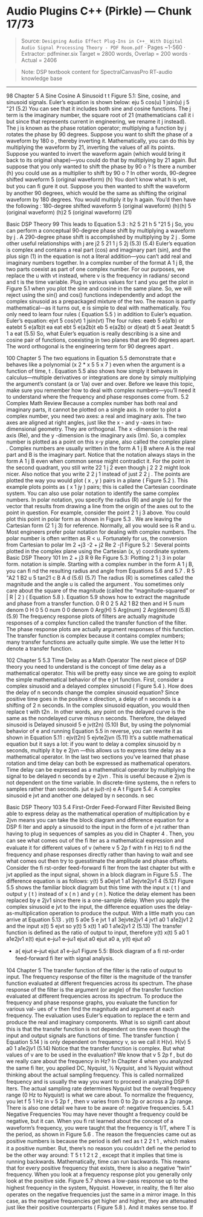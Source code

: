 # Audio Plugins C++ (Pirkle) — Chunk 17/73

> Source: `Designing Audio Effect Plug-Ins in C++_ With Digital Audio Signal Processing Theory - PDF Room.pdf` · Pages ~1-560 · Extractor: pdfminer.six
> Target ≈ 2800 words, Overlap = 200 words · Actual = 2406

> Note: DSP textbook content for SpectralCanvasPro RT-audio knowledge base

---
98  Chapter 5
A  Sine
Cosine
A
Sinusoid
t
t
 Figure 5.1:    Sine, cosine, and sinusoid signals.
 Euler’s equation is shown below:
   eju 5 cos(u) 1 jsin(u)
 j 5 "21
(5.2)
 You can see that it includes both sine and cosine functions. The  j   term is the imaginary
number, the square root of 21 (mathematicians call it  i  but since that represents current
in engineering, we rename it  j  instead). The  j  is known as the phase rotation operator;
multiplying a function by  j  rotates the phase by 90 degrees.
 Suppose you want to shift the phase of a waveform by 180 o , thereby inverting it. Mathematically,
you can do this by multiplying the waveform by 21, inverting the values of all its points. Suppose
you wanted to invert the waveform again (which would bring it back to its original shape)—you
could do that by multiplying by 21 again. But suppose that you only wanted to shift the phase by
90 o ? Is there a number (h) you could use as a multiplier to shift by 90 o ? In other words,
  90-degree  shifted  waveform  5  (original waveform) (h)
 You don’t know what h is yet, but you can ﬁ gure it out. Suppose you then wanted to shift the
waveform by another 90 degrees, which would be the same as shifting the original waveform
by 180 degrees. You would multiply it by h again. You’d then have the following :
  180-degree shifted waveform  5  (original waveform) (h)(h)
5  (original waveform) (h)2
5 (original waveform) (21)

Basic DSP Theory  99
 This leads to  Equation 5.3 :
   h2 5 21
      h 5 "21 5 j
 So, you can perform a conceptual 90-degree phase shift by multiplying a waveform by  j .
A 290-degree phase shift is accomplished by multiplying by 2 j . Some other useful
relationships with  j  are
   j2 5 21
1
j
5 2j
(5.3)
(5.4)
 Euler’s equation is complex and contains a real part (cos) and imaginary part (sin), and the
plus sign (1) in the equation is not a literal addition—you can’t add real and imaginary
numbers together. In a complex number of the format A 1  j B, the two parts coexist as part of
one complex number.
 For our purposes, we replace the u with vt instead, where v is the frequency in radians/
second and  t  is the time variable. Plug in various values for  t  and you get the plot in
 Figure 5.1  when you plot the sine and cosine in the same plane. So, we will reject using the
sin() and cos() functions independently and adopt the complex sinusoid as a prepackaged
mixture of the two. The reason is partly mathematical—as it turns out,  e  is simple to
deal with mathematically. You only need to learn four rules ( Equation 5.5 ) in addition
to Euler’s equation.
Euler’s equation:  ejvt 5 cos(vt) 1 jsin(vt)
 The four rules:
 eaeb 5 e(a1b) or eatebt 5 e(a1b)t
ea
eat
ebt 5 e(a2b)t
eb 5 e(a2b) or
d(eat)
dt
5 aeat
 3eatdt 5
1
a
eat
(5.5)
 So, what Euler’s equation is really describing is a sine and cosine pair of functions,
 coexisting in two planes that are 90 degrees apart. The word  orthogonal  is the engineering term
for  90 degrees apart .

100  Chapter 5
 The two equations in  Equation 5.5  demonstrate that  e  behaves like a polynomial (x 2  * x 5  5 x 7 )
even when the argument is a function of time,  t .  Equation 5.5  also shows how simply it behaves
in calculus—multiple derivatives or integrations are done by simply multiplying the argument’s
constant (a or 1/a) over and over. Before we leave this topic, make sure you remember how
to deal with complex numbers—you’ll need it to understand where the frequency and phase
responses come from.
   5.2    Complex Math Review
 Because a complex number has both real and imaginary parts, it cannot be plotted on a single
axis. In order to plot a complex number, you need two axes: a real and imaginary axis. The
two axes are aligned at right angles, just like the  x - and  y -axes in two-dimensional geometry.
They are orthogonal. The  x -dimension is the real axis (Re), and the  y -dimension is the
imaginary axis (Im). So, a complex number is plotted as a point on this  x-y  plane, also called
the  complex plane . Complex numbers are usually written in the form A 1  j B where A is the
real part and B is the imaginary part. Notice that the notation always stays in the form A 1  j B
even when common sense might contradict it. For the point in the second quadrant, you still
write 22 1  j 2 even though  j 2 2 2 might look nicer. Also notice that you write 2 2  j 1 instead
of just 2 2  j . The points are plotted the way you would plot ( x ,  y ) pairs in a plane ( Figure 5.2 ).
 This example plots points as ( x  1  jy ) pairs; this is called the Cartesian coordinate system.
You can also use polar notation to identify the same complex numbers. In polar notation, you
specify the radius (R) and angle (u) for the vector that results from drawing a line from the
origin of the axes out to the point in question. For example, consider the point 2 1  j 3 above.
You could plot this point in polar form as shown in  Figure 5.3 .
 We are leaving the Cartesian form (2 1  j 3) for reference. Normally, all you would see is R
and u. Most engineers prefer polar notation for dealing with complex numbers. The polar
number is often written as R < u. Fortunately for us, the conversion from Cartesian to polar
Im
2 +j3
-2  + j2
Re
2 -j1
 Figure 5.2 : Several points plotted in the complex plane using
the Cartesian (x, y) coordinate system.
Basic DSP Theory  101
Im
2 + j3
R
θ
Re
 Figure 5.3:    Plotting 2 1  j 3 in polar form.
notation is simple. Starting with a complex number in the form A 1  j B, you can ﬁ nd the
resulting radius and angle from  Equations 5.6  and  5.7 .
  R 5 "A2 1 B2
    u 5 tan21 c
B
A
d
(5.6)
(5.7)
 The radius (R) is sometimes called the  magnitude  and the angle u is called the  argument . You
sometimes only care about the square of the magnitude (called the “magnitude-squared” or
| R | 2 ) ( Equation 5.8 ).
  Equation 5.9  shows how to extract the magnitude and phase from a transfer function.
  0 R 0 2 5 A2 1 B2
then
and
  H 5
num
denom
0 H 0 5
0 num 0
0 denom 0
Arg(H) 5 Arg(num) 2 Arg(denom)
 (5.8)
(5.9)
 The frequency response plots of filters are actually magnitude responses of a complex function
called the  transfer function  of the filter. The phase response plots are actually argument responses
of this function. The transfer function is complex because it contains complex numbers; many
transfer functions are actually quite simple. We use the letter H to denote a transfer function.

102  Chapter 5
   5.3    Time Delay as a Math Operator
 The next piece of DSP theory you need to understand is the concept of time delay as a
mathematical operator. This will be pretty easy since we are going to exploit the simple
mathematical behavior of the  e jvt   function. First, consider a complex sinusoid and a delayed
complex sinusoid ( Figure 5.4 ).
 How does the delay of  n  seconds change the complex sinusoid equation? Since positive
time goes in the positive  x  direction, a delay of  n  seconds is a shifting of 2 n  seconds. In the
complex sinusoid equation, you would then replace  t  with  t2n . In other words, any point
on the delayed curve is the same as the nondelayed curve minus  n  seconds. Therefore, the
delayed sinusoid is
Delayed sinusoid  5  e
jv(t2n)
(5.10)
 But, by using the polynomial behavior of  e  and running  Equation 5.5  in reverse, you can
rewrite it as shown in  Equation 5.11 :
  ejv(t2n) 5 ejvte2jvn
(5.11)
 It’s a subtle mathematical equation but it says a lot: if you want to delay a complex sinusoid
by  n  seconds, multiply it by  e 2jvn  —this allows us to express time delay as a mathematical
operator.
 In the last two sections you’ve learned that phase rotation and time delay can both be
expressed as mathematical operators.
 Time delay can be expressed as a mathematical operator by multiplying the signal to be delayed
 n  seconds by  e 2jvn  . This is useful because  e 2jvn   is not dependent on the time variable. In
 discrete-time systems, the  n  refers to samples rather than seconds.
jωt
e
jω(t-n)
e
A
t
 Figure 5.4:    A complex sinusoid  e jvt   and another one delayed by  n  seconds.
n sec

Basic DSP Theory  103
   5.4    First-Order Feed-Forward Filter Revisited
 Being able to express delay as the mathematical operation of multiplication by  e 2jvn   means
you can take the block diagram and difference equation for a DSP ﬁ lter and apply a sinusoid
to the input in the form of  e jvt   rather than having to plug in sequences of samples as you did
in  Chapter 4 . Then, you can see what comes out of the ﬁ lter as a mathematical expression
and evaluate it for different values of v (where v 5 2p f  with  f  in Hz) to ﬁ nd the frequency
and phase responses directly rather than having to wait and see what comes out then try
to guesstimate the amplitude and phase offsets. Consider the ﬁ rst-order feed-forward ﬁ lter
from the last chapter but with  e jvt   applied as the input signal, shown in a block diagram
in  Figure 5.5 .
 The difference equation is as follows:
  y(t) 5 a0ejvt 1 a1
3ejvte2jv1 4
(5.12)
  Figure 5.5  shows the familiar block diagram but this time with the input  x ( t ) and output  y ( t )
instead of  x ( n ) and  y ( n ). Notice the delay element has been replaced by  e 2jv1   since there is
a one-sample delay. When you apply the complex sinusoid  e jvt   to the input, the difference
equation uses the delay-as-multiplication operation to produce the output. With a little math
you can arrive at  Equation 5.13 .
    y(t) 5 a0e
 5 e
jvt 1 a1
3ejvte2jv1 4
jvt1 a0 1 a1e2jv1 2
and the input x(t) 5 ejvt so
y(t) 5 x(t)  1 a0 1 a1e2jv1 2
(5.13)
 The transfer function is defined as the ratio of output to input, therefore
y(t)
x(t)
5 a0 1 a1e2jv1
x(t)
ejωt
e–jω1
e–jω1
ejωt
a0  ejωt
a0
a,
y(t)
ejωt
a0
+  a{  ejωt  e–jωt
ejωt
a1
e–jω1
 Figure 5.5:    Block diagram of a ﬁ rst-order feed-forward
ﬁ lter with signal analysis.

104  Chapter 5
 The  transfer function  of the filter is the ratio of output to input. The  frequency response  of the filter
is the magnitude of the transfer function evaluated at different frequencies across its spectrum.
The  phase response  of the filter is the argument (or angle) of the transfer function evaluated at
different frequencies across its spectrum.
 To produce the frequency and phase response graphs, you evaluate the function for various val-
ues of v then find the magnitude and argument at each frequency. The evaluation uses Euler’s
equation to replace the  e  term and produce the real and imaginary components.
 What is so signiﬁ cant about this is that the transfer function is not dependent on time
even though the input and output signals are functions of time. The transfer function
( Equation 5.14 ) is only dependent on frequency v, so we call it H(v).
  H(v) 5 a0 1 a1e2jv1
(5.14)
 Notice that the transfer function is complex.
 But what values of v are to be used in the evaluation? We know that v 5 2p f , but do we
really care about the frequency in Hz? In  Chapter 4  when you analyzed the same ﬁ lter, you
applied DC, Nyquist, ½ Nyquist, and ¼ Nyquist without thinking about the actual sampling
frequency. This is called  normalized frequency  and is usually the way you want to proceed in
analyzing DSP ﬁ lters. The actual sampling rate determines Nyquist but the overall frequency
range (0 Hz to Nyquist) is what we care about. To normalize the frequency, you let  f  5 1 Hz
in v 5 2p f , then v varies from 0 to 2p or across a 2p range. There is also one detail we have
to be aware of: negative frequencies.
  5.4.1  Negative Frequencies
 You may have never thought a frequency could be negative, but it can. When you ﬁ rst learned
about the concept of a waveform’s frequency, you were taught that the frequency is 1/T,
where T is the period, as shown in  Figure 5.6 .
 The reason the frequencies came out as positive numbers is because the period is deﬁ ned as
 t  2  2  t  1 , which makes it a positive number. But, there’s no reason you couldn’t deﬁ ne the
period to be the other way around: T 5  t  1  2  t  2 , except that it implies that time is running
backwards. Mathematically, time can run backwards. This means that for every positive
frequency that exists, there is also a negative “twin” frequency. When you look at a frequency
response plot you generally only look at the positive side.  Figure 5.7  shows a low-pass
response up to the highest frequency in the system, Nyquist.
 However, in reality, the ﬁ lter also operates on the negative frequencies just the same in
a mirror image. In this case, as the negative frequencies get higher and higher, they are
attenuated just like their positive counterparts ( Figure 5.8 ). And it makes sense too. If
